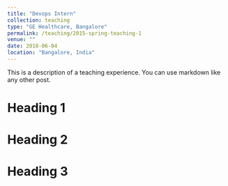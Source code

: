 ```yaml
---
title: "Devops Intern"
collection: teaching
type: "GE Healthcare, Bangalore"
permalink: /teaching/2015-spring-teaching-1
venue: ""
date: 2018-06-04
location: "Bangalore, India"
---
```


This is a description of a teaching experience. You can use markdown like any other post.

Heading 1
======

Heading 2
======

Heading 3
======
